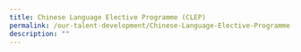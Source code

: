 ```yaml
---
title: Chinese Language Elective Programme (CLEP)
permalink: /our-talent-development/Chinese-Language-Elective-Programme-CLEP
description: ""
---
```


